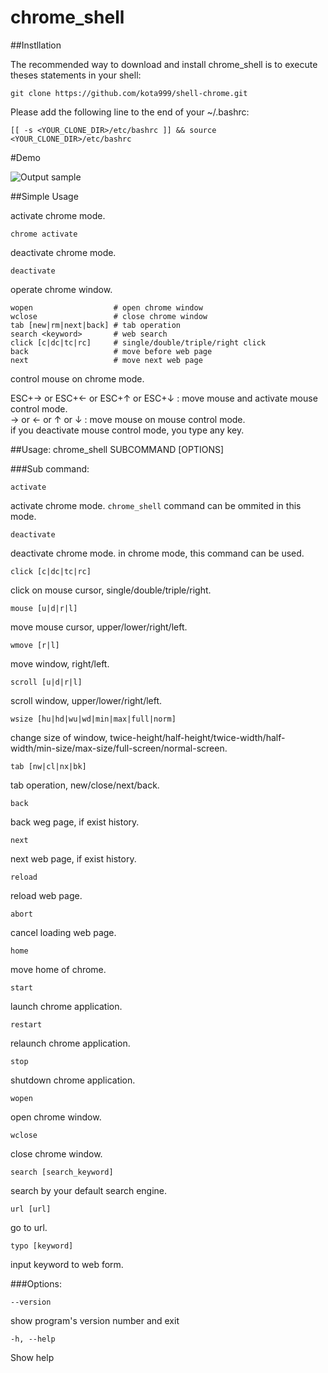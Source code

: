 # chrome_shell

##Instllation

The recommended way to download and install chrome_shell is to execute theses statements in your shell:

    git clone https://github.com/kota999/shell-chrome.git

Please add the following line to the end of your ~/.bashrc:

    [[ -s <YOUR_CLONE_DIR>/etc/bashrc ]] && source <YOUR_CLONE_DIR>/etc/bashrc

#Demo

![Output sample](https://github.com/kota999/chrome_shell/raw/master/short_demo_chrome_mode.gif)

##Simple Usage

activate chrome mode.

    chrome activate

deactivate chrome mode.

    deactivate

operate chrome window.

    wopen                  # open chrome window
    wclose                 # close chrome window
    tab [new|rm|next|back] # tab operation
    search <keyword>       # web search
    click [c|dc|tc|rc]     # single/double/triple/right click
    back                   # move before web page
    next                   # move next web page

control mouse on chrome mode.

ESC+→ or ESC+← or ESC+↑ or ESC+↓  : move mouse and activate mouse control mode.<br>
→ or ← or ↑ or ↓                  : move mouse on mouse control mode. <br>
if you deactivate mouse control mode, you type any key.

##Usage: chrome_shell SUBCOMMAND [OPTIONS]

###Sub command:

    activate

activate chrome mode. `chrome_shell` command can be ommited in this mode.

    deactivate

deactivate chrome mode. in chrome mode, this command can be used.

    click [c|dc|tc|rc]

click on mouse cursor, single/double/triple/right.

    mouse [u|d|r|l]

move mouse cursor, upper/lower/right/left.

    wmove [r|l]

move window, right/left.

    scroll [u|d|r|l]

scroll window, upper/lower/right/left.

    wsize [hu|hd|wu|wd|min|max|full|norm]

change size of window, twice-height/half-height/twice-width/half-width/min-size/max-size/full-screen/normal-screen.

    tab [nw|cl|nx|bk]

tab operation, new/close/next/back.

    back

back weg page, if exist history.

    next

next web page, if exist history.

    reload

reload web page.

    abort

cancel loading web page.

    home

move home of chrome.

    start

launch chrome application.

    restart

relaunch chrome application.

    stop

shutdown chrome application.

    wopen

open chrome window.

    wclose

close chrome window.

    search [search_keyword]

search by your default search engine.

    url [url]

go to url.

    typo [keyword]

input keyword to web form.

###Options:

    --version
show program's version number and exit

    -h, --help
Show help
